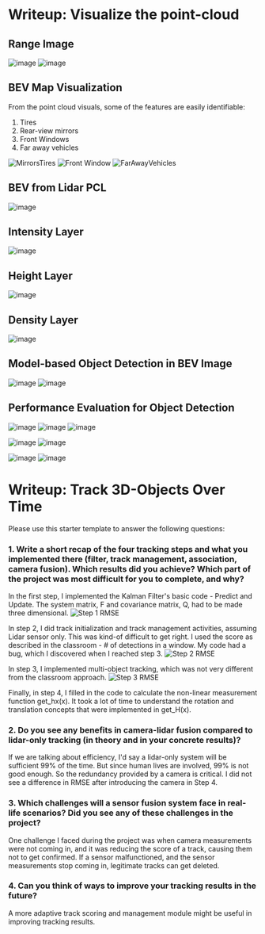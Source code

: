 # Writeup: Visualize the point-cloud 

## Range Image
![image](https://user-images.githubusercontent.com/84423466/164984829-a143d0cd-5b2e-4773-905f-7076f4e0fc21.png)
![image](https://user-images.githubusercontent.com/84423466/164984842-12de04f6-b759-4fdd-b39a-c64777af024b.png)


## BEV Map Visualization
From the point cloud visuals, some of the features are easily identifiable:
1) Tires
2) Rear-view mirrors
3) Front Windows
4) Far away vehicles

![MirrorsTires](https://user-images.githubusercontent.com/84423466/149856910-588df24d-25cc-4147-8129-b9fd12e30858.png)
![Front Window](https://user-images.githubusercontent.com/84423466/149856938-5e792cc3-52f1-4109-b252-c8e025966721.png)
![FarAwayVehicles](https://user-images.githubusercontent.com/84423466/149856960-88fc4973-3098-4e98-be12-c85441d72512.png)

## BEV from Lidar PCL
![image](https://user-images.githubusercontent.com/84423466/164984483-b72c093a-4cd6-4f04-bfa4-1ae3c5a3dde7.png)

## Intensity Layer
![image](https://user-images.githubusercontent.com/84423466/164984504-bbde0088-a01f-4bb5-bc46-6e8e5ee9b5a3.png)

## Height Layer
![image](https://user-images.githubusercontent.com/84423466/164984516-23378eff-b393-4a5f-9436-e5da00f66913.png)

## Density Layer
![image](https://user-images.githubusercontent.com/84423466/164984525-b3c72281-933a-4769-83dc-0184a1a3517c.png)

## Model-based Object Detection in BEV Image
![image](https://user-images.githubusercontent.com/84423466/164983057-93268c34-a7d7-4cb7-8608-fdc90d4d4b4b.png)
![image](https://user-images.githubusercontent.com/84423466/164983419-2f707f4f-457a-4a19-be9c-93c603e0e677.png)

## Performance Evaluation for Object Detection

![image](https://user-images.githubusercontent.com/84423466/164982516-b0085cbf-f09c-416f-9507-2cbe07dde4ba.png)
![image](https://user-images.githubusercontent.com/84423466/164982557-b572a209-83f7-499e-be1b-3f61089d06e7.png)
![image](https://user-images.githubusercontent.com/84423466/164982631-64f632ac-969e-43c6-b4ed-0149f2a8b0f1.png)


![image](https://user-images.githubusercontent.com/84423466/164934374-0e1744f9-9cb2-47d9-aa43-d9dac8b2134f.png)
![image](https://user-images.githubusercontent.com/84423466/164934311-b9515566-57af-488b-bcfd-e8fe1fa72fbd.png)

![image](https://user-images.githubusercontent.com/84423466/164934821-df72f0c3-9545-40fc-8247-499d0221ab24.png)
![image](https://user-images.githubusercontent.com/84423466/164934694-5ffffb54-1570-4195-a804-dacc96310e91.png)



# Writeup: Track 3D-Objects Over Time

Please use this starter template to answer the following questions:

### 1. Write a short recap of the four tracking steps and what you implemented there (filter, track management, association, camera fusion). Which results did you achieve? Which part of the project was most difficult for you to complete, and why?
In the first step, I implemented the Kalman Filter's basic code - Predict and Update. The system matrix, F and covariance matrix, Q, had to be made three dimensional. 
![Step 1 RMSE](https://user-images.githubusercontent.com/84423466/173482765-5fe53799-ae6d-4128-8338-df3c6c33b354.png)

In step 2, I did track initialization and track management activities, assuming Lidar sensor only. This was kind-of difficult to get right. I used the score as described in the classroom - # of detections in a window. My code had a bug, which I discovered when I reached step 3.
![Step 2 RMSE](https://user-images.githubusercontent.com/84423466/173482794-9c306410-9268-46d9-b809-53ed3c8d27c9.png)

In step 3, I implemented multi-object tracking, which was not very different from the classroom approach.
![Step 3 RMSE](https://user-images.githubusercontent.com/84423466/173482809-aa2e2cef-9dc7-462b-be0d-641aac197647.png)

Finally, in step 4, I filled in the code to calculate the non-linear measurement function get_hx(x). It took a lot of time to understand the rotation and translation concepts that were implemented in get_H(x).

### 2. Do you see any benefits in camera-lidar fusion compared to lidar-only tracking (in theory and in your concrete results)? 
If we are talking about efficiency, I'd say a lidar-only system will be sufficient 99% of the time. But since human lives are involved, 99% is not good enough. So the redundancy provided by a camera is critical. I did not see a difference in RMSE after introducing the camera in Step 4. 

### 3. Which challenges will a sensor fusion system face in real-life scenarios? Did you see any of these challenges in the project?
One challenge I faced during the project was when camera measurements were not coming in, and it was reducing the score of a track, causing them not to get confirmed. If a sensor malfunctioned, and the sensor measurements stop coming in, legitimate tracks can get deleted.

### 4. Can you think of ways to improve your tracking results in the future?
A more adaptive track scoring and management module might be useful in improving tracking results.
